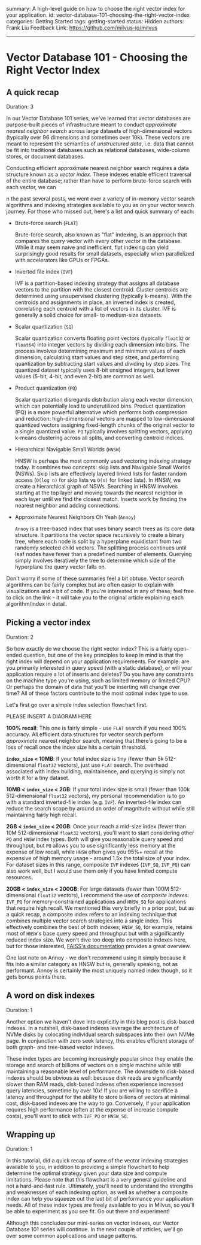 summary: A high-level guide on how to choose the right vector index for your application.
id: vector-database-101-choosing-the-right-vector-index
categories: Getting Started
tags: getting-started
status: Hidden
authors: Frank Liu
Feedback Link: https://github.com/milvus-io/milvus

---

# Vector Database 101 - Choosing the Right Vector Index

## A quick recap
Duration: 3

In our Vector Database 101 series, we've learned that vector databases are purpose-built pieces of infrastructure meant to conduct _approximate nearest neighbor search_ across large datasets of high-dimensional vectors (typically over 96 dimensions and sometimes over 10k). These vectors are meant to represent the semantics of _unstructured data_, i.e. data that cannot be fit into traditional databases such as relational databases, wide-column stores, or document databases.

Conducting efficient approximate nearest neighbor search requires a data structure known as a _vector index_. These indexes enable efficient traversal of the entire database; rather than have to perform brute-force search with each vector, we can 

n the past several posts, we went over a variety of in-memory vector search algorithms and indexing strategies available to you as on your vector search journey. For those who missed out, here's a list and quick summary of each:

- Brute-force search (`FLAT`)

  Brute-force search, also known as "flat" indexing, is an approach that compares the query vector with every other vector in the database. While it may seem naive and inefficient, flat indexing can yield surprisingly good results for small datasets, especially when parallelized with accelerators like GPUs or FPGAs. 

- Inverted file index (`IVF`)

  IVF is a partition-based indexing strategy that assigns all database vectors to the partition with the closest centroid. Cluster centroids are determined using unsupervised clustering (typically k-means). With the centroids and assignments in place, an inverted index is created, correlating each centroid with a list of vectors in its cluster. IVF is generally a solid choice for small- to medium-size datasets.

- Scalar quantization (`SQ`)

  Scalar quantization converts floating point vectors (typically `float32` or `float64`) into integer vectors by dividing each dimension into bins. The process involves determining maximum and minimum values of each dimension, calculating start values and step sizes, and performing quantization by subtracting start values and dividing by step sizes. The quantized dataset typically uses 8-bit unsigned integers, but lower values (5-bit, 4-bit, and even 2-bit) are common as well.

- Product quantization (`PQ`)

  Scalar quantization disregards distribution along each vector dimension, which can potentially lead to underutilized bins. Product quantization (PQ) is a more powerful alternative which performs both compression and reduction: high-dimensional vectors are mapped to low-dimensional quantized vectors assigning fixed-length chunks of the original vector to a single quantized value. `PQ` typically involves splitting vectors, applying k-means clustering across all splits, and converting centroid indices.

- Hierarchical Navigable Small Worlds (`HNSW`)

  HNSW is perhaps the most commonly used vectoring indexing strategy today. It combines two concepts: skip lists and Navigable Small Worlds (NSWs). Skip lists are effectively layered linked lists for faster random access (`O(log n)` for skip lists vs `O(n)` for linked lists). In HNSW, we create a hierarchical graph of NSWs. Searching in HNSW involves starting at the top layer and moving towards the nearest neighbor in each layer until we find the closest match. Inserts work by finding the nearest neighbor and adding connections.

- Approximate Nearest Neighbors Oh Yeah (`Annoy`)

  `Annoy` is a tree-based index that uses binary search trees as its core data structure. It partitions the vector space recursively to create a binary tree, where each node is split by a hyperplane equidistant from two randomly selected child vectors. The splitting process continues until leaf nodes have fewer than a predefined number of elements. Querying simply involves iteratively the tree to determine which side of the hyperplane the query vector falls on.

Don't worry if some of these summaries feel a bit obtuse. Vector search algorithms can be fairly complex but are often easier to explain with visualizations and a bit of code. If you're interested in any of these, feel free to click on the link - it will take you to the original article explaining each algorithm/index in detail.

## Picking a vector index
Duration: 2

So how exactly do we choose the right vector index? This is a fairly open-ended question, but one of the key principles to keep in mind is that the right index will depend on your application requirements. For example: are you primarily interested in query speed (with a static database), or will your application require a lot of inserts and deletes? Do you have any constraints on the machine type you're using, such as limited memory or limited CPU? Or perhaps the domain of data that you'll be inserting will change over time? All of these factors contribute to the most optimal index type to use.

Let's first go over a simple index selection flowchart first.

PLEASE INSERT A DIAGRAM HERE

__100% recall__: This one is fairly simple - use `FLAT` search if you need 100% accuracy. All efficient data structures for vector search perform _approximate_ nearest neighbor search, meaning that there's going to be a loss of recall once the index size hits a certain threshold.

__`index_size` < 10MB__: If your total index size is tiny (fewer than 5k 512-dimensional `float32` vectors), just use `FLAT` search. The overhead associated with index building, maintainence, and querying is simply not worth it for a tiny dataset.

__10MB < `index_size` < 2GB__: If your total index size is small (fewer than 100k 512-dimensional `float32` vectors), my personal recommendation is to go with a standard inverted-file index (e.g. `IVF`). An inverted-file index can reduce the search scope by around an order of magnitude without while still maintaining fairly high recall.

__2GB < `index_size` < 20GB__: Once your reach a mid-size index (fewer than 10M 512-dimensional `float32` vectors), you'll want to start considering other `PQ` and `HNSW` index types. Both will give you reasonable query speed and throughput, but `PQ` allows you to use significantly less memory at the expense of low recall, while `HNSW` often gives you 95%+ recall at the expensive of high memory usage - around 1.5x the total size of your index. For dataset sizes in this range, composite `IVF` indexes (`IVF_SQ`, `IVF_PQ`) can also work well, but I would use them only if you have limited compute resources.

__20GB < `index_size` < 200GB__: For large datasets (fewer than 100M 512-dimensional `float32` vectors), I recommend the use of _composite indexes_: `IVF_PQ` for memory-constrained applications and `HNSW_SQ` for applications that require high recall. We mentioned this very briefly in a prior post, but as a quick recap, a composite index refers to an indexing technique that combines multiple vector search strategies into a single index. This effectively combines the best of both indexes; `HNSW_SQ`, for example, retains most of `HNSW`'s base query speed and throughput but with a significantly reduced index size. We won't dive too deep into composite indexes here, but for those interested, [FAISS's documentation](https://github.com/facebookresearch/faiss/wiki/Faiss-indexes-(composite)) provides a great overview.

One last note on Annoy - we don't recommend using it simply because it fits into a similar category as HNSW but is, generally speaking, not as performant. Annoy is certainly the most uniquely named index though, so it gets bonus points there.

## A word on disk indexes
Duration: 1

Another option we haven't dove into explicitly in this blog post is disk-based indexes. In a nutshell, disk-based indexes leverage the architecture of NVMe disks by colocating individual search subspaces into their own NVMe page. In conjunction with zero seek latency, this enables efficient storage of both graph- and tree-based vector indexes.

These index types are becoming increasingly popular since they enable the storage and search of billions of vectors on a single machine while still maintaining a reasonable level of performance. The downside to disk-based indexes should be obvious as well: because disk reads are significantly slower than RAM reads, disk-based indexes often experience increased query latencies, sometime by over 10x! If you are willing to sacrifice a latency and throughput for the ability to store billions of vectors at minimal cost, disk-based indexes are the way to go. Conversely, if your application requires high performance (often at the expense of increase compute costs), you'll want to stick with `IVF_PQ` or `HNSW_SQ`.

## Wrapping up
Duration: 1

In this tutorial, did a quick recap of some of the vector indexing strategies available to you, in addition to providing a simple flowchart to help determine the optimal strategy given your data size and compute limitations. Please note that this flowchart is a very general guideline and not a hard-and-fast rule. Ultimately, you'll need to understand the strengths and weaknesses of each indexing option, as well as whether a composite index can help you squeeze out the last bit of performance your application needs. All of these index types are freely available to you in Milvus, so you'll be able to experiment as you see fit. Go out there and experiment!

Although this concludes our mini-series on vector indexes, our Vector Database 101 series will continue. In the next couple of articles, we'll go over some common applications and usage patterns. 



